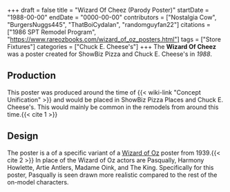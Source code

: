 +++
draft = false
title = "Wizard Of Cheez (Parody Poster)"
startDate = "1988-00-00"
endDate = "0000-00-00"
contributors = ["Nostalgia Cow", "BurgersNuggs445", "ThatBoiCydalan", "randomguyfan22"]
citations = ["1986 SPT Remodel Program", "https://www.rareozbooks.com/wizard_of_oz_posters.html"]
tags = ["Store Fixtures"]
categories = ["Chuck E. Cheese's"]
+++
The **Wizard Of Cheez** was a poster created for ShowBiz Pizza and Chuck E. Cheese's in *1988*.

## Production

This poster was produced around the time of {{< wiki-link "Concept Unification" >}} and would be placed in ShowBiz Pizza Places and Chuck E. Cheese's. This would mainly be common in the remodels from around this time.{{< cite 1 >}}

## Design

The poster is a of a specific variant of a [Wizard of Oz](https://en.wikipedia.org/wiki/The_Wizard_of_Oz_(1939_film)) poster from 1939.{{< cite 2 >}}
In place of the Wizard of Oz actors are Pasqually, Harmony Howlette, Artie Antlers, Madame Oink, and The King.
Specifically for this poster, Pasqually is seen drawn more realistic compared to the rest of the on-model characters.
